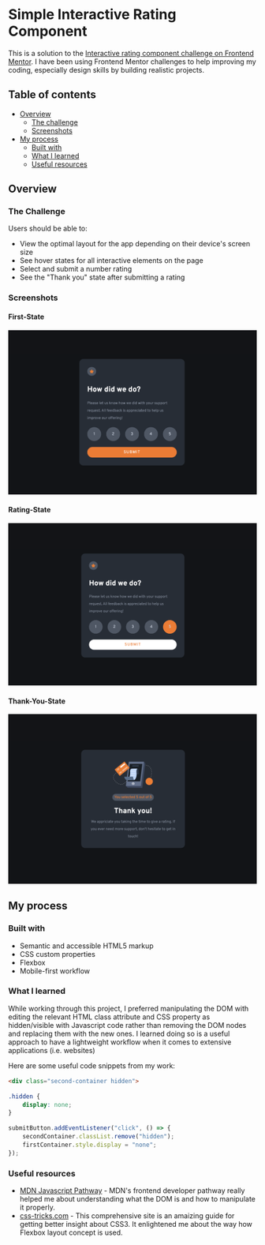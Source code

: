 # Simple Interactive Rating Component

This is a solution to the [Interactive rating component challenge on Frontend Mentor](https://www.frontendmentor.io/challenges/interactive-rating-component-koxpeBUmI). I have been using Frontend Mentor challenges to help improving my coding, especially design skills by building realistic projects. 

## Table of contents

- [Overview](#overview)
  - [The challenge](#the-challenge)
  - [Screenshots](#screenshots)
- [My process](#my-process)
  - [Built with](#built-with)
  - [What I learned](#what-i-learned)
  - [Useful resources](#useful-resources)


## Overview

### The Challenge

Users should be able to:

- View the optimal layout for the app depending on their device's screen size
- See hover states for all interactive elements on the page
- Select and submit a number rating
- See the "Thank you" state after submitting a rating

### Screenshots

#### First-State

![](design/first-state.png)

#### Rating-State

![](design/rating-state.png)

#### Thank-You-State
![](design/thank-you-state.png)

## My process

### Built with

- Semantic and accessible HTML5 markup
- CSS custom properties
- Flexbox
- Mobile-first workflow

### What I learned

While working through this project, I preferred manipulating the DOM with editing the relevant HTML class attribute and CSS property as hidden/visible with Javascript code rather than removing the DOM nodes and replacing them with the new ones. 
I learned doing so is a useful approach to have a lightweight workflow when it comes to extensive applications (i.e. websites)

Here are some useful code snippets from my work:

```html
<div class="second-container hidden">
```
```css
.hidden {
    display: none;
}
```
```js
submitButton.addEventListener("click", () => {
    secondContainer.classList.remove("hidden");
    firstContainer.style.display = "none";
});
```

### Useful resources

- [MDN Javascript Pathway](https://developer.mozilla.org/en-US/docs/Learn/JavaScript/Client-side_web_APIs/Manipulating_documents) - MDN's frontend developer pathway really helped me about understanding what the DOM is and how to manipulate it properly.
- [css-tricks.com](https://css-tricks.com/snippets/css/a-guide-to-flexbox/) - This comprehensive site is an amaizing guide for getting better insight about CSS3. It enlightened me about the way how Flexbox layout concept is used.
